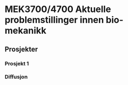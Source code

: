 # MEK3700/4700 Aktuelle problemstillinger innen bio-mekanikk
## Prosjekter

### Prosjekt 1
### Diffusjon
